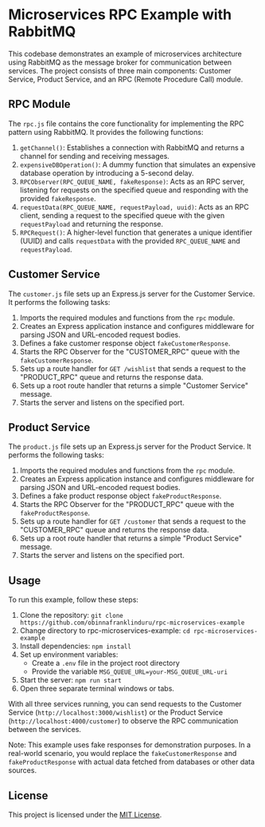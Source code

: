 # Microservices RPC Example with RabbitMQ

This codebase demonstrates an example of microservices architecture using RabbitMQ as the message broker for communication between services. The project consists of three main components: Customer Service, Product Service, and an RPC (Remote Procedure Call) module.

## RPC Module

The `rpc.js` file contains the core functionality for implementing the RPC pattern using RabbitMQ. It provides the following functions:

1. `getChannel()`: Establishes a connection with RabbitMQ and returns a channel for sending and receiving messages.
2. `expensiveDBOperation()`: A dummy function that simulates an expensive database operation by introducing a 5-second delay.
3. `RPCObserver(RPC_QUEUE_NAME, fakeResponse)`: Acts as an RPC server, listening for requests on the specified queue and responding with the provided `fakeResponse`.
4. `requestData(RPC_QUEUE_NAME, requestPayload, uuid)`: Acts as an RPC client, sending a request to the specified queue with the given `requestPayload` and returning the response.
5. `RPCRequest()`: A higher-level function that generates a unique identifier (UUID) and calls `requestData` with the provided `RPC_QUEUE_NAME` and `requestPayload`.

## Customer Service

The `customer.js` file sets up an Express.js server for the Customer Service. It performs the following tasks:

1. Imports the required modules and functions from the `rpc` module.
2. Creates an Express application instance and configures middleware for parsing JSON and URL-encoded request bodies.
3. Defines a fake customer response object `fakeCustomerResponse`.
4. Starts the RPC Observer for the "CUSTOMER_RPC" queue with the `fakeCustomerResponse`.
5. Sets up a route handler for `GET /wishlist` that sends a request to the "PRODUCT_RPC" queue and returns the response data.
6. Sets up a root route handler that returns a simple "Customer Service" message.
7. Starts the server and listens on the specified port.

## Product Service

The `product.js` file sets up an Express.js server for the Product Service. It performs the following tasks:

1. Imports the required modules and functions from the `rpc` module.
2. Creates an Express application instance and configures middleware for parsing JSON and URL-encoded request bodies.
3. Defines a fake product response object `fakeProductResponse`.
4. Starts the RPC Observer for the "PRODUCT_RPC" queue with the `fakeProductResponse`.
5. Sets up a route handler for `GET /customer` that sends a request to the "CUSTOMER_RPC" queue and returns the response data.
6. Sets up a root route handler that returns a simple "Product Service" message.
7. Starts the server and listens on the specified port.

## Usage

To run this example, follow these steps:

1. Clone the repository: `git clone https://github.com/obinnafranklinduru/rpc-microservices-example`
2. Change directory to rpc-microservices-example: `cd rpc-microservices-example`
3. Install dependencies: `npm install`
4. Set up environment variables:
   - Create a `.env` file in the project root directory
   - Provide the variable `MSG_QUEUE_URL=your-MSG_QUEUE_URL-uri`
5. Start the server: `npm run start`
6. Open three separate terminal windows or tabs.

With all three services running, you can send requests to the Customer Service (`http://localhost:3000/wishlist`) or the Product Service (`http://localhost:4000/customer`) to observe the RPC communication between the services.

Note: This example uses fake responses for demonstration purposes. In a real-world scenario, you would replace the `fakeCustomerResponse` and `fakeProductResponse` with actual data fetched from databases or other data sources.

## License

This project is licensed under the [MIT License](https://github.com/obinnafranklinduru/rpc-microservices-example/blob/master/LICENSE).
